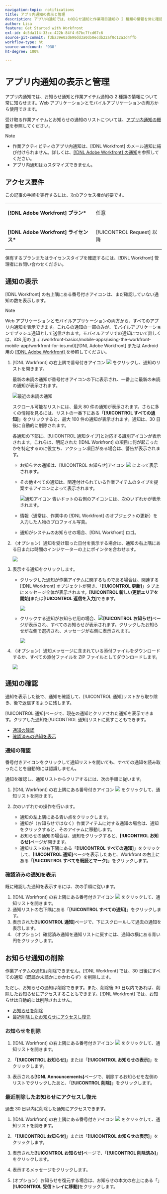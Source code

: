 ```yaml
---
navigation-topic: notifications
title: アプリ内通知の表示と管理
description: アプリ内通知では、お知らせ通知と作業項目通知の 2 種類の情報を常に確認できます。Web アプリケーションとモバイルアプリケーションの両方から利用できます」
author: Lisa
feature: Get Started with Workfront
exl-id: 4c5da114-33cc-422b-84f4-67bc7fcd67c6
source-git-commit: f3ba39e02d690dd3a0d50ecdb22af0c12a3d4ffb
workflow-type: ht
source-wordcount: '938'
ht-degree: 100%

---
```


# アプリ内通知の表示と管理

アプリ内通知では、お知らせ通知と作業アイテム通知の 2 種類の情報について常に知らせます。Web アプリケーションとモバイルアプリケーションの両方から使用できます。

受け取る作業アイテムとお知らせの通知のリストについては、[アプリ内通知の概要](../../workfront-basics/using-notifications/in-app-notifications-overview.md)を参照してください。

>[!NOTE]
>
>* 作業アクティビティのアプリ内通知は、[!DNL Workfront] のメール通知に結び付けられません。詳しくは、[[!DNL Adobe Workfront]  の通知](../../workfront-basics/using-notifications/wf-notifications.md)を参照してください。
>* アプリ内通知はカスタマイズできません。
>



## アクセス要件

この記事の手順を実行するには、次のアクセス権が必要です。

<table style="table-layout:auto"> 
 <col> 
 </col> 
 <col> 
 </col> 
 <tbody> 
  <tr> 
   <td role="rowheader"><strong>[!DNL Adobe Workfront] プラン*</strong></td> 
   <td> <p>任意</p> </td> 
  </tr> 
  <tr> 
   <td role="rowheader"><strong>[!DNL Adobe Workfront] ライセンス*</strong></td> 
   <td> <p>[!UICONTROL Request] 以降</p> </td> 
  </tr> 
 </tbody> 
</table>

保有するプランまたはライセンスタイプを確認するには、[!DNL Workfront] 管理者にお問い合わせください。

## 通知の表示

[!DNL Workfront] の右上隅にある番号付きアイコンは、まだ確認していない通知の数を表示します。

>[!NOTE]
>
>Web アプリケーションとモバイルアプリケーションの両方から、すべてのアプリ内通知を表示できます。これらの通知の一部のみが、モバイルアプリケーションでプッシュ通知として送信されます。モバイルアプリでの通知について詳しくは、iOS 用の ](../../workfront-basics/mobile-apps/using-the-workfront-mobile-app/workfront-for-ios.md)[[!DNL Adobe Workfront]  または Android 用の [[!DNL Adobe Workfront] ](../../workfront-basics/mobile-apps/using-the-workfront-mobile-app/workfront-for-android.md) を参照してください。

1. [!DNL Workfront] の右上隅で番号付きアイコン ![](assets/notifications-icon-jewel.jpg) をクリックし、通知のリストを開きます。

   最新の未読の通知が番号付きアイコンの下に表示され、一番上に最新の未読の通知が表示されます。

   ![最近の未読の通知](assets/qs-notifications-350x330.png)

   スクロール可能なリストには、最大 80 件の通知が表示されます。さらに多くの情報を見るには、リストの一番下にある「**[!UICONTROL すべての通知]**」をクリックすると、最大 100 件の通知が表示されます。通知は、30 日後に自動的に削除されます。

   各通知の下部に、[!UICONTROL 通知タイプ]と対応する識別アイコンが表示されます。これらは、明記された [!DNL Workfront] の項目に何が起こったかを特定するのに役立ち、アクション項目がある場合は、警告が表示されます。

   * お知らせの通知は、[!UICONTROL お知らせ]アイコン ![](assets/announcement.png) によって表示されます。

   * その他すべての通知は、関連付けられている作業アイテムのタイプを提案するアイコンによって表示されます。

     ![通知アイコン](assets/ntfcntype&icon-350x330.png)
青いドットの右側のアイコンには、次のいずれかが表示されます。

   * 情報（通常は、作業中の [!DNL Workfront] のオブジェクトの更新）を入力した人物のプロファイル写真。
   * 通知がシステムのお知らせの場合、[!DNL Workfront] ロゴ。


1. （オプション）通知を受け取った日付を表示する場合は、通知の右上隅にある日または時間のインジケーターの上にポインタを合わせます。

   ![](assets/hoveroverdate-350x437.png)

1. 表示する通知をクリックします。

   * クリックした通知が作業アイテムに関するものである場合は、関連する [!DNL Workfront] オブジェクトが開き、「**[!UICONTROL 更新]**」タブ上にメッセージ全体が表示されます。**[!UICONTROL 新しい更新エリアを開始]**&#x200B;または&#x200B;**[!UICONTROL 返信を入力]**&#x200B;できます。

     ![](assets/object-opens-click-work-ntfctn-qs-350x183.png)

   * クリックする通知がお知らせ用の場合、![](assets/announcement.png)**[!UICONTROL お知らせ]**&#x200B;ページが表示され、すべてのお知らせが表示されます。クリックしたお知らせが左側で選択され、メッセージが右側に表示されます。

     ![](assets/announcements-page-qs-350x210.png)

1. （オプション）通知メッセージに含まれている添付ファイルをダウンロードするか、すべての添付ファイルを ZIP ファイルとしてダウンロードします。

   ![](assets/download-attachments-350x106.png)

## 通知の確認

通知を表示した後で、通知を確認して、[!UICONTROL 通知]リストから取り除き、後で返信するように残します。

[!UICONTROL 通知]ページで、現在の通知とクリアされた通知を表示できます。クリアした通知を[!UICONTROL 通知]リストに戻すこともできます。

* [通知の確認](#acknowledge-notifications)
* [確認済みの通知を表示](#view-acknowledged-notifications)

### 通知の確認

番号付きアイコンをクリックして通知リストを開いても、すべての通知を読み取ったことを自動的には認識しません。

通知を確認し、通知リストからクリアするには、次の手順に従います。

1. [!DNL Workfront] の右上隅にある番号付きアイコン ![](assets/notifications-icon-jewel.jpg) をクリックして、通知リストを開きます。
1. 次のいずれかの操作を行います。

   * 通知の左上隅にある青い点をクリックします。
   * 通知が（お知らせではなく）作業アイテムに対する通知の場合は、通知をクリックすると、そのアイテムに移動します。
   * お知らせの通知の場合は、通知をクリックすると、**[!UICONTROL お知らせ]**&#x200B;ページが開きます。
   * 通知リストの右下隅にある「**[!UICONTROL すべての通知]**」をクリックして、**[!UICONTROL 通知]**&#x200B;ページを表示したあと、Workfront の右上にある「**[!UICONTROL すべてを既読とマーク]**」をクリックします。

### 確認済みの通知を表示

既に確認した通知を表示するには、次の手順に従います。

1. [!DNL Workfront] の右上隅にある番号付きアイコン ![](assets/notifications-icon-jewel.jpg) をクリックして、通知リストを開きます。
1. 通知リストの右下隅にある「**[!UICONTROL すべての通知]**」をクリックします。
1. 表示された&#x200B;**[!UICONTROL 通知]**&#x200B;ページで、下にスクロールして過去の通知を表示します。
1. （オプション）確認済み通知を通知リストに戻すには、通知の横にある青い円をクリックします。

## お知らせ通知の削除

作業アイテムの通知は削除できません。[!DNL Workfront] では、30 日後にすべての通知（既読か未読かにかかわらず）を削除します。

ただし、お知らせの通知は削除できます。また、削除後 30 日以内であれば、削除したお知らせにアクセスすることもできます。[!DNL Workfront] では、お知らせは自動的には削除されません。

* [お知らせを削除](#delete-an-announcement)
* [最近削除したお知らせにアクセスし復元](#access-and-restore-an-announcement-you-deleted-recently)

### お知らせを削除

1. [!DNL Workfront] の右上隅にある番号付きアイコン ![](assets/notifications-icon-jewel.jpg) をクリックして、通知リストを開きます。
1. 「**[!UICONTROL お知らせ]**」または「**[!UICONTROL お知らせの表示]**」をクリックします。

1. 表示される&#x200B;**[!DNL Announcements]**&#x200B;ページで、削除するお知らせを左側のリストでクリックしたあと、「**[!UICONTROL 削除]**」をクリックします。

### 最近削除したお知らせにアクセスし復元

過去 30 日以内に削除した通知にアクセスできます。

1. [!DNL Workfront] の右上隅にある番号付きアイコン ![](assets/notifications-icon-jewel.jpg) をクリックして、通知リストを開きます。
1. 「**[!UICONTROL お知らせ]**」または「**[!UICONTROL お知らせの表示]**」をクリックします。

1. 表示された&#x200B;**[!UICONTROL お知らせ]**&#x200B;ページで、「**[!UICONTROL 削除済み]**」をクリックします。

1. 表示するメッセージをクリックします。
1. (オプション）お知らせを復元する場合は、お知らせの本文の右上にある「」**[!UICONTROL 受信トレイに移動]**&#x200B;をクリックします。
